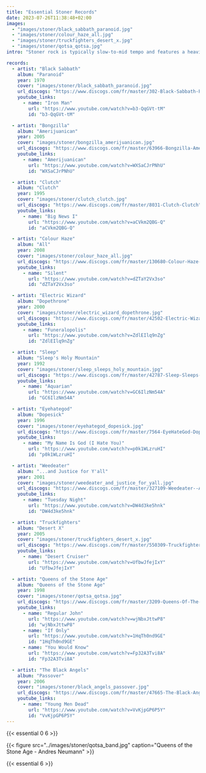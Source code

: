 ```yaml
---
title: "Essential Stoner Records"
date: 2023-07-26T11:38:48+02:00
images:
  - "images/stoner/black_sabbath_paranoid.jpg"
  - "images/stoner/colour_haze_all.jpg"
  - "images/stoner/truckfighters_desert_x.jpg"
  - "images/stoner/qotsa_qotsa.jpg"
intro: "Stoner rock is typically slow-to-mid tempo and features a heavily distorted, groove-laden bass-heavy sound, melodic vocals, and \"retro\" production."

records:
  - artist: "Black Sabbath"
    album: "Paranoid"
    year: 1970
    cover: "images/stoner/black_sabbath_paranoid.jpg"
    url_discogs: "https://www.discogs.com/fr/master/302-Black-Sabbath-Paranoid"
    youtube_links:
      - name: "Iron Man"
        url: "https://www.youtube.com/watch?v=b3-QqGVt-tM"
        id: "b3-QqGVt-tM"

  - artist: "Bongzilla"
    album: "Amerijuanican"
    year: 2005
    cover: "images/stoner/bongzilla_amerijuanican.jpg"
    url_discogs: "https://www.discogs.com/fr/master/63966-Bongzilla-Amerijuanican"
    youtube_links:
      - name: "Amerijuanican"
        url: "https://www.youtube.com/watch?v=WXSaCJrPNhU"
        id: "WXSaCJrPNhU"

  - artist: "Clutch"
    album: "Clutch"
    year: 1995
    cover: "images/stoner/clutch_clutch.jpg"
    url_discogs: "https://www.discogs.com/fr/master/8031-Clutch-Clutch"
    youtube_links:
      - name: "Big News I"
        url: "https://www.youtube.com/watch?v=aCVkm2QBG-Q"
        id: "aCVkm2QBG-Q"

  - artist: "Colour Haze"
    album: "All"
    year: 2008
    cover: "images/stoner/colour_haze_all.jpg"
    url_discogs: "https://www.discogs.com/fr/master/130680-Colour-Haze-All"
    youtube_links:
      - name: "Silent"
        url: "https://www.youtube.com/watch?v=dZTaY2Vx3so"
        id: "dZTaY2Vx3so"

  - artist: "Electric Wizard"
    album: "Dopethrone"
    year: 2000
    cover: "images/stoner/electric_wizard_dopethrone.jpg"
    url_discogs: "https://www.discogs.com/fr/master/42502-Electric-Wizard-Dopethrone"
    youtube_links:
      - name: "Funeralopolis"
        url: "https://www.youtube.com/watch?v=ZdlEIlq9nZg"
        id: "ZdlEIlq9nZg"

  - artist: "Sleep"
    album: "Sleep's Holy Mountain"
    year: 1992
    cover: "images/stoner/sleep_sleeps_holy_mountain.jpg"
    url_discogs: "https://www.discogs.com/fr/master/42787-Sleep-Sleeps-Holy-Mountain"
    youtube_links:
      - name: "Aquarian"
        url: "https://www.youtube.com/watch?v=GC6IlzNm54A"
        id: "GC6IlzNm54A"

  - artist: "Eyehategod"
    album: "Dopesick"
    year: 1996
    cover: "images/stoner/eyehategod_dopesick.jpg"
    url_discogs: "https://www.discogs.com/fr/master/7564-EyeHateGod-Dopesick"
    youtube_links:
      - name: "My Name Is God (I Hate You)"
        url: "https://www.youtube.com/watch?v=p0k1WLzruHI"
        id: "p0k1WLzruHI"

  - artist: "Weedeater"
    album: "...and Justice for Y'all"
    year: 2001
    cover: "images/stoner/weedeater_and_justice_for_yall.jpg"
    url_discogs: "https://www.discogs.com/fr/master/327109-Weedeater--And-Justice-For-YAll"
    youtube_links:
      - name: "Tuesday Night"
        url: "https://www.youtube.com/watch?v=DW4d3ke5hnk"
        id: "DW4d3ke5hnk"

  - artist: "Truckfighters"
    album: "Desert X"
    year: 2005
    cover: "images/stoner/truckfighters_desert_x.jpg"
    url_discogs: "https://www.discogs.com/fr/master/550309-Truckfighters-Gravity-X"
    youtube_links:
      - name: "Desert Cruiser"
        url: "https://www.youtube.com/watch?v=UfbwJfejIxY"
        id: "UfbwJfejIxY"

  - artist: "Queens of the Stone Age"
    album: "Queens of the Stone Age"
    year: 1998
    cover: "images/stoner/qotsa_qotsa.jpg"
    url_discogs: "https://www.discogs.com/fr/master/3209-Queens-Of-The-Stone-Age-Queens-Of-The-Stone-Age"
    youtube_links:
      - name: "Regular John"
        url: "https://www.youtube.com/watch?v=wjNbxJttwP8"
        id: "wjNbxJttwP8"
      - name: "If Only"
        url: "https://www.youtube.com/watch?v=1HqTh0nd9GE"
        id: "1HqTh0nd9GE"
      - name: "You Would Know"
        url: "https://www.youtube.com/watch?v=Fp32A3Tvi8A"
        id: "Fp32A3Tvi8A"

  - artist: "The Black Angels"
    album: "Passover"
    year: 2006
    cover: "images/stoner/black_angels_passover.jpg"
    url_discogs: "https://www.discogs.com/fr/master/47665-The-Black-Angels-Passover"
    youtube_links:
      - name: "Young Men Dead"
        url: "https://www.youtube.com/watch?v=VvKjpGP6P5Y"
        id: "VvKjpGP6P5Y"
---
```


{{< essential 0 6 >}}

{{< figure src="../images/stoner/qotsa_band.jpg" caption="Queens of the Stone Age - Andres Neumann" >}}

{{< essential 6 >}}
